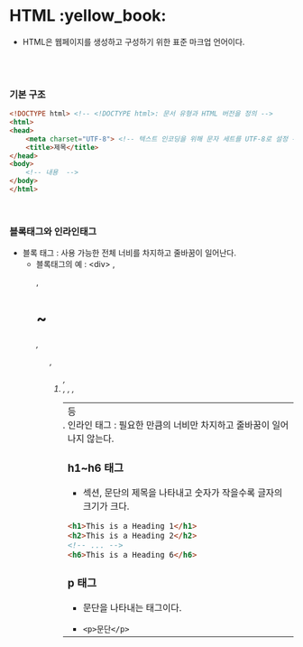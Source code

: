 # HTML :yellow_book:
- HTML은 웹페이지를 생성하고 구성하기 위한 표준 마크업 언어이다.

<br>
<br>

### 기본 구조
``` HTML
<!DOCTYPE html> <!-- <!DOCTYPE html>: 문서 유형과 HTML 버전을 정의 -->
<html> 
<head>
    <meta charset="UTF-8"> <!-- 텍스트 인코딩을 위해 문자 세트를 UTF-8로 설정 -->
    <title>제목</title>
</head>
<body>
    <!-- 내용  -->
</body>
</html>
```
<br>

### 블록태그와 인라인태그
- 블록 태그 : 사용 가능한 전체 너비를 차지하고 줄바꿈이 일어난다.
    - 블록태그의 예 : 	&#60;div> , <p> , <h1>~<h6> , <ul> , <ol> , <li> , <table> , <tr> , <td> 등
- 인라인 태그 : 필요한 만큼의 너비만 차지하고 줄바꿈이 일어나지 않는다.


### h1~h6 태그
- 섹션, 문단의 제목을 나타내고 숫자가 작을수록 글자의 크기가 크다. <br>
``` HTML
<h1>This is a Heading 1</h1>
<h2>This is a Heading 2</h2>
<!-- ... -->
<h6>This is a Heading 6</h6>
```

### p 태그
- 문단을 나타내는 태그이다. <br>
+ `<p>문단</p>` <br>